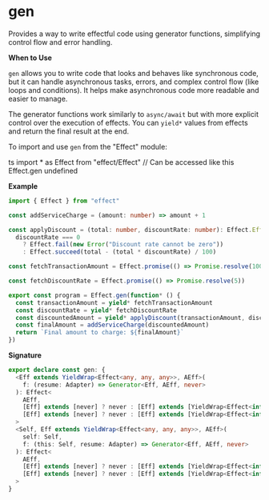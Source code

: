 # gen

Provides a way to write effectful code using generator functions, simplifying
control flow and error handling.

**When to Use**

`gen` allows you to write code that looks and behaves like synchronous
code, but it can handle asynchronous tasks, errors, and complex control flow
(like loops and conditions). It helps make asynchronous code more readable
and easier to manage.

The generator functions work similarly to `async/await` but with more
explicit control over the execution of effects. You can `yield*` values from
effects and return the final result at the end.

To import and use `gen` from the "Effect" module:

ts
import \* as Effect from "effect/Effect"
// Can be accessed like this
Effect.gen
undefined

**Example**

```ts
import { Effect } from "effect"

const addServiceCharge = (amount: number) => amount + 1

const applyDiscount = (total: number, discountRate: number): Effect.Effect<number, Error> =>
  discountRate === 0
    ? Effect.fail(new Error("Discount rate cannot be zero"))
    : Effect.succeed(total - (total * discountRate) / 100)

const fetchTransactionAmount = Effect.promise(() => Promise.resolve(100))

const fetchDiscountRate = Effect.promise(() => Promise.resolve(5))

export const program = Effect.gen(function* () {
  const transactionAmount = yield* fetchTransactionAmount
  const discountRate = yield* fetchDiscountRate
  const discountedAmount = yield* applyDiscount(transactionAmount, discountRate)
  const finalAmount = addServiceCharge(discountedAmount)
  return `Final amount to charge: ${finalAmount}`
})
```

**Signature**

```ts
export declare const gen: {
  <Eff extends YieldWrap<Effect<any, any, any>>, AEff>(
    f: (resume: Adapter) => Generator<Eff, AEff, never>
  ): Effect<
    AEff,
    [Eff] extends [never] ? never : [Eff] extends [YieldWrap<Effect<infer _A, infer E, infer _R>>] ? E : never,
    [Eff] extends [never] ? never : [Eff] extends [YieldWrap<Effect<infer _A, infer _E, infer R>>] ? R : never
  >
  <Self, Eff extends YieldWrap<Effect<any, any, any>>, AEff>(
    self: Self,
    f: (this: Self, resume: Adapter) => Generator<Eff, AEff, never>
  ): Effect<
    AEff,
    [Eff] extends [never] ? never : [Eff] extends [YieldWrap<Effect<infer _A, infer E, infer _R>>] ? E : never,
    [Eff] extends [never] ? never : [Eff] extends [YieldWrap<Effect<infer _A, infer _E, infer R>>] ? R : never
  >
}
```
